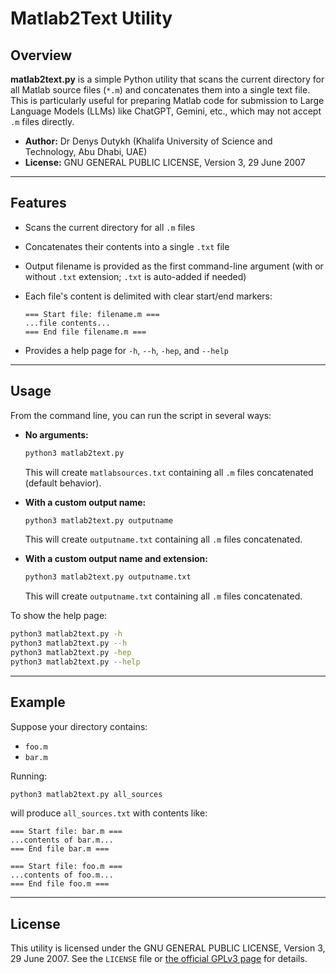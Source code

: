 # Matlab2Text Utility

## Overview

**matlab2text.py** is a simple Python utility that scans the current directory for all Matlab source files (`*.m`) and concatenates them into a single text file. This is particularly useful for preparing Matlab code for submission to Large Language Models (LLMs) like ChatGPT, Gemini, etc., which may not accept `.m` files directly.

- **Author:** Dr Denys Dutykh (Khalifa University of Science and Technology, Abu Dhabi, UAE)
- **License:** GNU GENERAL PUBLIC LICENSE, Version 3, 29 June 2007

---

## Features

- Scans the current directory for all `.m` files
- Concatenates their contents into a single `.txt` file
- Output filename is provided as the first command-line argument (with or without `.txt` extension; `.txt` is auto-added if needed)
- Each file's content is delimited with clear start/end markers:

  ```
  === Start file: filename.m ===
  ...file contents...
  === End file filename.m ===
  ```
- Provides a help page for `-h`, `--h`, `-hep`, and `--help`

---

## Usage

From the command line, you can run the script in several ways:

- **No arguments:**

  ```sh
  python3 matlab2text.py
  ```
  This will create `matlabsources.txt` containing all `.m` files concatenated (default behavior).

- **With a custom output name:**

  ```sh
  python3 matlab2text.py outputname
  ```
  This will create `outputname.txt` containing all `.m` files concatenated.

- **With a custom output name and extension:**

  ```sh
  python3 matlab2text.py outputname.txt
  ```
  This will create `outputname.txt` containing all `.m` files concatenated.

To show the help page:

```sh
python3 matlab2text.py -h
python3 matlab2text.py --h
python3 matlab2text.py -hep
python3 matlab2text.py --help
```

---

## Example

Suppose your directory contains:
- `foo.m`
- `bar.m`

Running:
```sh
python3 matlab2text.py all_sources
```
will produce `all_sources.txt` with contents like:

```
=== Start file: bar.m ===
...contents of bar.m...
=== End file bar.m ===

=== Start file: foo.m ===
...contents of foo.m...
=== End file foo.m ===
```

---

## License

This utility is licensed under the GNU GENERAL PUBLIC LICENSE, Version 3, 29 June 2007. See the `LICENSE` file or [the official GPLv3 page](https://www.gnu.org/licenses/gpl-3.0.html) for details.
